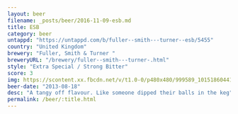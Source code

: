 ```yaml
---
layout: beer
filename: _posts/beer/2016-11-09-esb.md
title: ESB
category: beer
untappd: "https://untappd.com/b/fuller--smith---turner--esb/5455"
country: "United Kingdom"
brewery: "Fuller, Smith & Turner "
breweryURL: "/brewery/fuller--smith---turner-.html"
style: "Extra Special / Strong Bitter"
score: 3
img: https://scontent.xx.fbcdn.net/v/t1.0-0/p480x480/999589_10151860441473745_1970036928_n.jpg?oh=84cc4ab57040113e186f3ddba7f50a72&oe=5934CEEA
beer-date: "2013-08-18"
desc: "A tangy off flavour. Like someone dipped their balls in the keg"
permalink: /beer/:title.html
---
```

